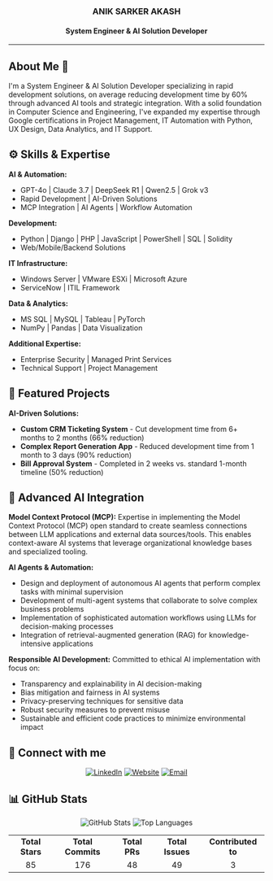<h3 align="center">ANIK SARKER AKASH</h3>
<h4 align="center">System Engineer & AI Solution Developer</h4>
<hr/>

## About Me 👋

I'm a System Engineer & AI Solution Developer specializing in rapid development solutions, on average reducing development time by 60% through advanced AI tools and strategic integration. With a solid foundation in Computer Science and Engineering, I've expanded my expertise through Google certifications in Project Management, IT Automation with Python, UX Design, Data Analytics, and IT Support.

## ⚙️ Skills & Expertise

**AI & Automation:**
- GPT-4o | Claude 3.7 | DeepSeek R1 | Qwen2.5 | Grok v3
- Rapid Development | AI-Driven Solutions
- MCP Integration | AI Agents | Workflow Automation

**Development:**
- Python | Django | PHP | JavaScript | PowerShell | SQL | Solidity
- Web/Mobile/Backend Solutions

**IT Infrastructure:**
- Windows Server | VMware ESXi | Microsoft Azure 
- ServiceNow | ITIL Framework

**Data & Analytics:**
- MS SQL | MySQL | Tableau | PyTorch
- NumPy | Pandas | Data Visualization

**Additional Expertise:**
- Enterprise Security | Managed Print Services
- Technical Support | Project Management

## 🚀 Featured Projects

**AI-Driven Solutions:**
- **Custom CRM Ticketing System** - Cut development time from 6+ months to 2 months (66% reduction)
- **Complex Report Generation App** - Reduced development time from 1 month to 3 days (90% reduction)
- **Bill Approval System** - Completed in 2 weeks vs. standard 1-month timeline (50% reduction)

## 🤖 Advanced AI Integration

**Model Context Protocol (MCP):**
Expertise in implementing the Model Context Protocol (MCP) open standard to create seamless connections between LLM applications and external data sources/tools. This enables context-aware AI systems that leverage organizational knowledge bases and specialized tooling.

**AI Agents & Automation:**
- Design and deployment of autonomous AI agents that perform complex tasks with minimal supervision
- Development of multi-agent systems that collaborate to solve complex business problems
- Implementation of sophisticated automation workflows using LLMs for decision-making processes
- Integration of retrieval-augmented generation (RAG) for knowledge-intensive applications

**Responsible AI Development:**
Committed to ethical AI implementation with focus on:
- Transparency and explainability in AI decision-making
- Bias mitigation and fairness in AI systems
- Privacy-preserving techniques for sensitive data
- Robust security measures to prevent misuse
- Sustainable and efficient code practices to minimize environmental impact

## 🤝 Connect with me

<p align="center">
  <a href="https://www.linkedin.com/in/aniksarkerakash/" target="_blank"><img src="https://img.shields.io/badge/LinkedIn-0077B5?style=for-the-badge&logo=linkedin&logoColor=white" alt="LinkedIn"/></a>
  <a href="https://www.aniksarkerakash.com/" target="_blank"><img src="https://img.shields.io/badge/Portfolio-2D46B9?style=for-the-badge&logo=web&logoColor=white" alt="Website"/></a>
  <a href="mailto:aniksarakash16@gmail.com"><img src="https://img.shields.io/badge/Email-D14836?style=for-the-badge&logo=gmail&logoColor=white" alt="Email"/></a>
</p>

## 📊 GitHub Stats

<div align="center">
  <img src="https://github-readme-stats.vercel.app/api?username=anikakash&show_icons=true&theme=tokyonight&count_private=true&card_width=400&include_all_commits=true&hide_rank=true&custom_title=Activity%20Overview&hide=contribs&line_height=30" alt="GitHub Stats" />
  <img src="https://github-readme-stats.vercel.app/api/top-langs/?username=anikakash&layout=compact&theme=tokyonight&langs_count=6&card_width=400&hide=jupyter%20notebook" alt="Top Languages" />
</div>

<table align="center">
  <tr>
    <td align="center"><b>Total Stars</b></td>
    <td align="center"><b>Total Commits</b></td>
    <td align="center"><b>Total PRs</b></td>
    <td align="center"><b>Total Issues</b></td>
    <td align="center"><b>Contributed to</b></td>
  </tr>
  <tr>
    <td align="center">85</td>
    <td align="center">176</td>
    <td align="center">48</td>
    <td align="center">49</td>
    <td align="center">3</td>
  </tr>
</table>
